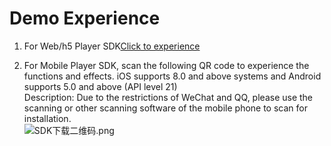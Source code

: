 # Demo Experience

1. For Web/h5 Player SDK<a href="https://j.jdcloud.com/video/player/index.html">Click to experience</a><br/> 

2. For Mobile Player SDK, scan the following QR code to experience the functions and effects. iOS supports 8.0 and above systems and Android supports 5.0 and above (API level 21)  
Description: Due to the restrictions of WeChat and QQ, please use the scanning or other scanning software of the mobile phone to scan for installation.<br />
![SDK下载二维码.png](https://github.com/jdcloudcom/cn/blob/cn-Player-Service-SDK/image/Player-Service-SDK/%E6%92%AD%E6%94%BE%E5%99%A8SDK%E4%BA%8C%E7%BB%B4%E7%A0%81.png)
